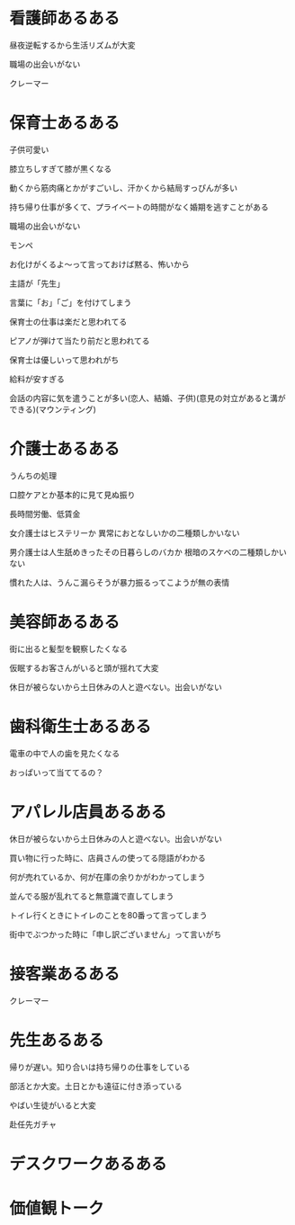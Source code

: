 # 看護師あるある
昼夜逆転するから生活リズムが大変

職場の出会いがない

クレーマー

# 保育士あるある
子供可愛い

膝立ちしすぎて膝が黒くなる

動くから筋肉痛とかがすごいし、汗かくから結局すっぴんが多い

持ち帰り仕事が多くて、プライベートの時間がなく婚期を逃すことがある

職場の出会いがない

モンペ

お化けがくるよ〜って言っておけば黙る、怖いから

主語が「先生」

言葉に「お」「ご」を付けてしまう

保育士の仕事は楽だと思われてる

ピアノが弾けて当たり前だと思われてる

保育士は優しいって思われがち

給料が安すぎる

会話の内容に気を遣うことが多い(恋人、結婚、子供)(意見の対立があると溝ができる)(マウンティング)

# 介護士あるある
うんちの処理

口腔ケアとか基本的に見て見ぬ振り

長時間労働、低賃金

女介護士はヒステリーか
異常におとなしいかの二種類しかいない

男介護士は人生舐めきったその日暮らしのバカか
根暗のスケベの二種類しかいない

慣れた人は、うんこ漏らそうが暴力振るってこようが無の表情

# 美容師あるある
街に出ると髪型を観察したくなる

仮眠するお客さんがいると頭が揺れて大変

休日が被らないから土日休みの人と遊べない。出会いがない

# 歯科衛生士あるある
電車の中で人の歯を見たくなる

おっぱいって当ててるの？

# アパレル店員あるある
休日が被らないから土日休みの人と遊べない。出会いがない

買い物に行った時に、店員さんの使ってる隠語がわかる

何が売れているか、何が在庫の余りかがわかってしまう

並んでる服が乱れてると無意識で直してしまう

トイレ行くときにトイレのことを80番って言ってしまう

街中でぶつかった時に「申し訳ございません」って言いがち



# 接客業あるある
クレーマー

# 先生あるある
帰りが遅い。知り合いは持ち帰りの仕事をしている

部活とか大変。土日とかも遠征に付き添っている

やばい生徒がいると大変

赴任先ガチャ

# デスクワークあるある

# 



# 価値観トーク
